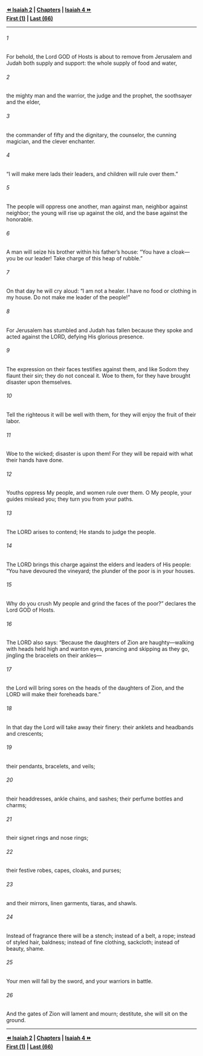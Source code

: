   
**[⏪ Isaiah 2](./Isaiah%202.md) | [Chapters](./_index.md) | [Isaiah 4 ⏩](./Isaiah%204.md)**  
**[First (1)](./Isaiah%201.md) | [Last (66)](./Isaiah%2066.md)**  
  
---  
  
###### 1  
For behold, the Lord GOD of Hosts is about to remove from Jerusalem and Judah both supply and support: the whole supply of food and water,  
  
###### 2  
the mighty man and the warrior, the judge and the prophet, the soothsayer and the elder,  
  
###### 3  
the commander of fifty and the dignitary, the counselor, the cunning magician, and the clever enchanter.  
  
###### 4  
“I will make mere lads their leaders, and children will rule over them.”  
  
###### 5  
The people will oppress one another, man against man, neighbor against neighbor; the young will rise up against the old, and the base against the honorable.  
  
###### 6  
A man will seize his brother within his father’s house: “You have a cloak—you be our leader! Take charge of this heap of rubble.”  
  
###### 7  
On that day he will cry aloud: “I am not a healer. I have no food or clothing in my house. Do not make me leader of the people!”  
  
###### 8  
For Jerusalem has stumbled and Judah has fallen because they spoke and acted against the LORD, defying His glorious presence.  
  
###### 9  
The expression on their faces testifies against them, and like Sodom they flaunt their sin; they do not conceal it. Woe to them, for they have brought disaster upon themselves.  
  
###### 10  
Tell the righteous it will be well with them, for they will enjoy the fruit of their labor.  
  
###### 11  
Woe to the wicked; disaster is upon them! For they will be repaid with what their hands have done.  
  
###### 12  
Youths oppress My people, and women rule over them. O My people, your guides mislead you; they turn you from your paths.  
  
###### 13  
The LORD arises to contend; He stands to judge the people.  
  
###### 14  
The LORD brings this charge against the elders and leaders of His people: “You have devoured the vineyard; the plunder of the poor is in your houses.  
  
###### 15  
Why do you crush My people and grind the faces of the poor?” declares the Lord GOD of Hosts.  
  
###### 16  
The LORD also says: “Because the daughters of Zion are haughty—walking with heads held high and wanton eyes, prancing and skipping as they go, jingling the bracelets on their ankles—  
  
###### 17  
the Lord will bring sores on the heads of the daughters of Zion, and the LORD will make their foreheads bare.”  
  
###### 18  
In that day the Lord will take away their finery: their anklets and headbands and crescents;  
  
###### 19  
their pendants, bracelets, and veils;  
  
###### 20  
their headdresses, ankle chains, and sashes; their perfume bottles and charms;  
  
###### 21  
their signet rings and nose rings;  
  
###### 22  
their festive robes, capes, cloaks, and purses;  
  
###### 23  
and their mirrors, linen garments, tiaras, and shawls.  
  
###### 24  
Instead of fragrance there will be a stench; instead of a belt, a rope; instead of styled hair, baldness; instead of fine clothing, sackcloth; instead of beauty, shame.  
  
###### 25  
Your men will fall by the sword, and your warriors in battle.  
  
###### 26  
And the gates of Zion will lament and mourn; destitute, she will sit on the ground.  
  
  
---  
  
**[⏪ Isaiah 2](./Isaiah%202.md) | [Chapters](./_index.md) | [Isaiah 4 ⏩](./Isaiah%204.md)**  
**[First (1)](./Isaiah%201.md) | [Last (66)](./Isaiah%2066.md)**  
  
